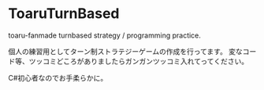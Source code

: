 # ToaruTurnBased
toaru-fanmade turnbased strategy / programming practice.

個人の練習用としてターン制ストラテジーゲームの作成を行ってます。
変なコード等、ツッコミどころがありましたらガンガンツッコミ入れてってください。

C#初心者なのでお手柔らかに。
